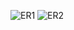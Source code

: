 ![ER1](https://github.com/user-attachments/assets/14adf09d-e94c-4c1f-befc-6753b683eeea)
![ER2](https://github.com/user-attachments/assets/229bebd7-3835-4233-8a32-77e5537c29dc)
